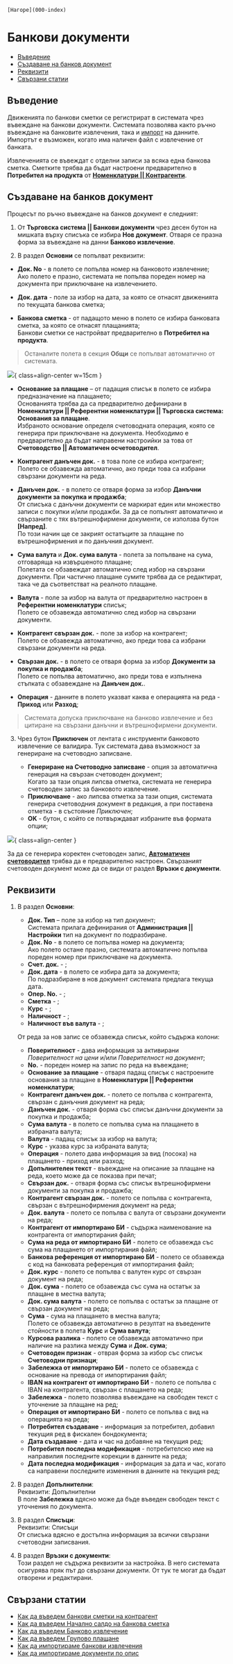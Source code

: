 ```{only} html
[Нагоре](000-index)
```

# Банкови документи

- [Въведение](https://docs.unicontsoft.com/guide/erp/002-docs/002-trade-system/003-payments/004-bank.html#id2)  
- [Създаване на банков документ](https://docs.unicontsoft.com/guide/erp/002-docs/002-trade-system/003-payments/004-bank.html#id3)  
- [Реквизити](https://docs.unicontsoft.com/guide/erp/002-docs/002-trade-system/003-payments/004-bank.html#id4)  
- [Свързани статии](https://docs.unicontsoft.com/guide/erp/002-docs/002-trade-system/003-payments/004-bank.html#id5)  

## **Въведение**

Движенията по банкови сметки се регистрират в системата чрез въвеждане на банкови документи. Системата позволява както ръчно въвеждане на банковите извлечения, така и [импорт](https://docs.unicontsoft.com/guide/erp/005-how-to/001-bank-statement-import.html) на данните. Импортът е възможен, когато има наличен файл с извлечение от банката.  

Извлеченията се въвеждат с отделни записи за всяка една банкова сметка. Сметките трябва да бъдат настроени предварително в **Потребител на продукта** от [**Номенклатури || Контрагенти**](https://docs.unicontsoft.com/guide/erp/001-ref/001-nomenclatures/002-contragents.html). 

## **Създаване на банков документ**

Процесът по ръчно въвеждане на банков документ е следният:

1) От **Търговска система || Банкови документи** чрез десен бутон на мишката върху списъка се избира **Нов документ**. Отваря се празна форма за въвеждане на данни **Банково извлечение**.  

2)  В раздел **Основни** се попълват реквизити:

- **Док. No** - в полето се попълва номер на банковото извлечение;  
Ако полето е празно, системата не попълва пореден номер на документа при приключване на извлечението.  

- **Док. дата** - поле за избор на дата, за която се отнасят движенията по текущата банкова сметка;  

- **Банкова сметка** - от падащото меню в полето се избира банковата сметка, за която се отнасят плащанията;   
Банкови сметки се настройват предварително в **Потребител на продукта**.  

> Останалите полета в секция **Общи** се попълват автоматично от системата.  

![](904-bank1.png){ class=align-center w=15cm }

- **Основание за плащане** – от падащия списък в полето се избира предназначение на плащането;  
Основанията трябва да са предварително дефинирани в **Номенклатури || Референтни номенклатури || Търговска система: Основания за плащане**.  
Избраното основание определя счетоводната операция, която се генерира при приключване на документа. Необходимо е предварително да бъдат направени настроийки за това от **Счетоводство || Автоматичен осчетоводител**.  

- **Контрагент данъчен док.** - в това поле се избира контрагент;  
Полето се обзавежда автоматично, ако преди това са избрани свързани документи на реда.   

- **Данъчен док.** - в полето се отваря форма за избор **Данъчни документи за покупка и продажба**;  
От списъка с данъчни документи се маркират един или множество записи с покупки и/или продажби. За да се попълнят автоматично и свързаните с тях вътрешнофирмени документи, се използва бутон **[Напред]**.  
По този начин ще се закрият остатъците за плащане по вътрешнофирмения и по данъчния документ.   

- **Сума валута** и **Док. сума валута** - полета за попълване на сума, отговаряща на извършеното плащане;  
Полетата се обзавеждат автоматично след избор на свързани документи. При частично плащане сумите трябва да се редактират, така че да съответстват на реалното плащане.   

- **Валута** - поле за избор на валута от предварително настроен в **Референтни номенклатури** списък;  
Полето се обзавежда автоматично след избор на свързани документи.  

- **Контрагент свързан док.** - поле за избор на контрагент;  
Полето се обзавежда автоматично, ако преди това са избрани свързани документи на реда.  

- **Свързан док.** - в полето се отваря форма за избор **Документи за покупка и продажба**;  
Полето се попълва автоматично, ако преди това е изпълнена стъпката с обзавеждане на **Данъчен док.**.  

- **Операция** - данните в полето указват каква е операцията на реда - **Приход** или **Разход**;  

> Системата допуска приключване на банково извлечение и без цитиране на свързани данъчни и вътрешнофирмени документи.  

3) Чрез бутон **Приключен** от лентата с инструменти банковото извлечение се валидира. Тук системата дава възможност за генериране на счетоводно записване.  
 
    - **Генериране на Счетоводно записване** - опция за автоматична генерация на свързан счетоводен документ;  
    Когато за тази опция липсва отметка, системата не генерира счетоводен запис за банковото извлечение.  
    - **Приключване** - ако липсва отметка за тази опция, системата генерира счетоводния документ в редакция, а при поставена отметка - в състояние *Приключен*;  
    - **OK** - бутон, с който се потвърждават избраните във формата опции;  

![](904-bank2.png){ class=align-center }

За да се генерира коректен счетоводен запис, [**Автоматичен счетоводител**](https://docs.unicontsoft.com/guide/erp/001-ref/002-accounting/002-acc-wizard.html) трябва да е предварително настроен. Свързаният счетоводен документ може да се види от раздел **Връзки с документи**.  

## **Реквизити**

1) В раздел **Основни**:  
   - **Док. Тип** – поле за избор на тип документ;  
   Системата прилага дефинирания от **Администрация || Настройки** тип на документ по подразбиране.   
   - **Док. No** - в полето се попълва номер на документа;  
   Ако полето остане празно, системата автоматично попълва пореден номер при приключване на документа.  
   - **Счет. док.** - ;  
   - **Док. дата** - в полето се избира дата за документа;  
   По подразбиране в нов документ системата предлага текуща дата.  
   - **Опер. No.** - ;  
   - **Сметка** - ;  
   - **Курс** - ;  
   - **Наличност** - ;  
   - **Наличност във валута** - ;  

   От реда за нов запис се обзавежда списък, който съдържа колони:  
   - **Поверителност** - дава информация за активирани *Поверителност на цени* и/или *Поверителност на документ*;  
   - **No.** - пореден номер на запис по реда на въвеждане;  
   - **Основание за плащане** - отваря падащ списък с настроените основания за плащане в **Номенклатури || Референтни номенклатури**;  
   - **Контрагент данъчен док.** - полето се попълва с контрагента, свързан с данъчния документ на реда;  
   - **Данъчен док.** - отваря форма със списък данъчни документи за покупка и продажба;  
   - **Сума валута** - в полето се попълва сума на плащането в избраната валута;  
   - **Валута** - падащ списък за избор на валута;  
   - **Курс** - указва курс за избраната валута;  
   - **Операция** - полето дава информация за вид (посока) на плащането - приход или разход;  
   - **Допълнителен текст** - въвеждане на описание за плащане на реда, което може да се показва при печат;  
   - **Свързан док.** - отваря форма със списък вътрешнофирмени документи за покупка и продажба;  
   - **Контрагент свързан док.** - полето се попълва с контрагента, свързан с вътрешнофирмения документ на реда;  
   - **Док. валута** - полето се попълва с валута от свързани документи на реда;  
   - **Контрагент от импортирано БИ** - съдържа наименование на контрагента от импортирания файл;  
   - **Сума на реда от импортирано БИ** - полето се обзавежда със сума на плащането от импортирания файл;  
   - **Банкова референция от импортирано БИ** - полето се обзавежда с код на банковата референция от импортирания файл;  
   - **Док. курс** - полето се попълва с валутен курс от свързан документ на реда;  
   - **Док. сума** - полето се обзавежда със сума на остатък за плащане в местна валута;  
   - **Док. сума валута** - полето се попълва с остатък за плащане от свързан документ на реда; 
   - **Сума** - сума на плащането в местна валута;  
   Полето се обзавежда автоматично в резултат на въведените стойности в полета **Курс** и **Сума валута**; 
   - **Курсова разлика** - полето се обзавежда автоматично при наличие на разлика между **Сума** и **Док. сума**;  
    - **Счетоводен признак** - отврая форма за избор със списък **Счетоводни признаци**;  
    - **Забележка от импортирано БИ** - полето се обзавежда с основание на превода от импортирания файл;  
    - **IBAN на контрагент от импортирано БИ** - полето се попълва с IBAN на контрагента, свързан с плащането на реда;  
    - **Забележка** - полето позволява въвеждане на свободен текст с уточнение за плащане на ред;  
    - **Операция от импортирано БИ** - полето се попълва с вид на операцията на реда;  
   - **Потребител създаване** - информация за потребител, добавил текущия ред в фискален бондокумента;  
   - **Дата създаване** - дата и час на добавяне на текущия ред;  
   - **Потребител последна модификация** - потребителско име на направилия последните корекции в данните на реда;  
   - **Дата последна модификация** - информация за дата и час, когато са направени последните изменения в данните на текущия ред;  

2) В раздел **Допълнителни**:  
   Реквизити: Допълнителни  
   В поле **Забележка** вдясно може да бъде въведен свободен текст с уточнения по документа.  

3) В раздел **Списъци**:  
   Реквизити: Списъци  
   От списъка вдясно е достъпна информация за всички свързани счетоводни записвания.  

4) В раздел **Връзки с документи**:  
   Този раздел не съдържа реквизити за настройка. В него системата осигурява пряк път до свързани документи. От тук те могат да бъдат отворени и редактирани.  

## **Свързани статии**

- [Как да въведем банкови сметки на контрагент](https://www.unicontsoft.com/cms/node/143)  
- [Как да въведем Начално салдо на банкова сметка](https://www.unicontsoft.com/cms/node/178)  
- [Как да въведем Банково извлечение](https://www.unicontsoft.com/cms/node/38)  
- [Как да въведем Групово плащане](https://www.unicontsoft.com/cms/node/139)  
- [Как да импортираме банкови извлечения](https://docs.unicontsoft.com/guide/erp/005-how-to/001-bank-statement-import.html)  
- [Как да импортираме документи по опис](https://www.unicontsoft.com/cms/node/255)  